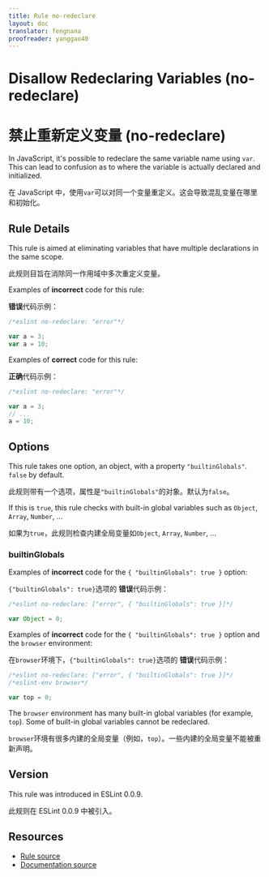 ```yaml
---
title: Rule no-redeclare
layout: doc
translator: fengnana
proofreader: yanggao40
---
```

<!-- Note: No pull requests accepted for this file. See README.md in the root directory for details. -->

# Disallow Redeclaring Variables (no-redeclare)

# 禁止重新定义变量 (no-redeclare)

In JavaScript, it's possible to redeclare the same variable name using `var`. This can lead to confusion as to where the variable is actually declared and initialized.

在 JavaScript 中，使用`var`可以对同一个变量重定义。这会导致混乱变量在哪里和初始化。

## Rule Details

This rule is aimed at eliminating variables that have multiple declarations in the same scope.

此规则目旨在消除同一作用域中多次重定义变量。

Examples of **incorrect** code for this rule:

**错误**代码示例：

```js
/*eslint no-redeclare: "error"*/

var a = 3;
var a = 10;
```

Examples of **correct** code for this rule:

**正确**代码示例：

```js
/*eslint no-redeclare: "error"*/

var a = 3;
// ...
a = 10;
```

## Options

This rule takes one option, an object, with a property `"builtinGlobals"`. `false` by default.

此规则带有一个选项，属性是`"builtinGlobals"`的对象。默认为`false`。

If this is `true`, this rule checks with built-in global variables such as `Object`, `Array`, `Number`, ...

如果为`true`，此规则检查内建全局变量如`Object`, `Array`, `Number`, ...

### builtinGlobals

Examples of **incorrect** code for the `{ "builtinGlobals": true }` option:

`{"builtinGlobals": true}`选项的 **错误**代码示例：

```js
/*eslint no-redeclare: ["error", { "builtinGlobals": true }]*/

var Object = 0;
```

Examples of **incorrect** code for the `{ "builtinGlobals": true }` option and the `browser` environment:

在`browser`环境下，`{"builtinGlobals": true}`选项的 **错误**代码示例：

```js
/*eslint no-redeclare: ["error", { "builtinGlobals": true }]*/
/*eslint-env browser*/

var top = 0;
```

The `browser` environment has many built-in global variables (for example, `top`). Some of built-in global variables cannot be redeclared.

`browser`环境有很多内建的全局变量（例如，`top`）。一些内建的全局变量不能被重新声明。

## Version

This rule was introduced in ESLint 0.0.9.

此规则在 ESLint 0.0.9 中被引入。

## Resources

* [Rule source](https://github.com/eslint/eslint/tree/master/lib/rules/no-redeclare.js)
* [Documentation source](https://github.com/eslint/eslint/tree/master/docs/rules/no-redeclare.md)
